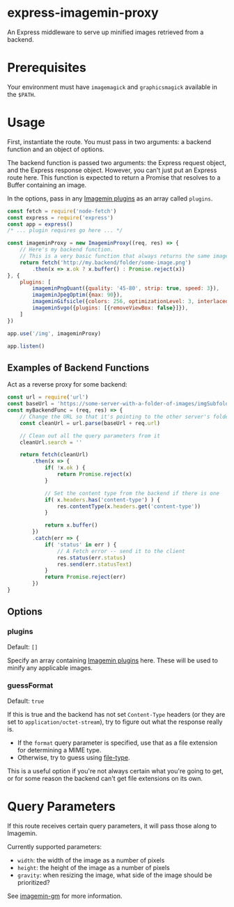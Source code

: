 # express-imagemin-proxy

An Express middleware to serve up minified images retrieved from a backend.



# Prerequisites

Your environment must have `imagemagick` and `graphicsmagick` available in the `$PATH`.

# Usage

First, instantiate the route. You must pass in two arguments: a backend function and an object of options.

The backend function is passed two arguments: the Express request object, and the Express response object. However, you can't just put an Express route here. This function is expected to return a Promise that resolves to a Buffer containing an image.

In the options, pass in any [Imagemin plugins](https://www.npmjs.com/search?q=keywords:imageminplugin) as an array called `plugins`.

```js
const fetch = require('node-fetch')
const express = require('express')
const app = express()
/* ... plugin requires go here ... */

const imageminProxy = new ImageminProxy((req, res) => {
	// Here's my backend function.
	// This is a very basic function that always returns the same image.
	return fetch('http://my.backend/folder/some-image.png')
		.then(x => x.ok ? x.buffer() : Promise.reject(x))
}, {
	plugins: [
		imageminPngQuant({quality: '45-80', strip: true, speed: 3}),
		imageminJpegOptim({max: 90}),
		imageminGifsicle({colors: 256, optimizationLevel: 3, interlaced: true}),
		imageminSvgo({plugins: [{removeViewBox: false}]}),
	]
})

app.use('/img', imageminProxy)

app.listen()
```

## Examples of Backend Functions

Act as a reverse proxy for some backend:
```js
const url = require('url')
const baseUrl = 'https://some-server-with-a-folder-of-images/imgSubfolder'
const myBackendFunc = (req, res) => {
	// Change the URL so that it's pointing to the other server's folder
	const cleanUrl = url.parse(baseUrl + req.url)

	// Clean out all the query parameters from it
	cleanUrl.search = ''

	return fetch(cleanUrl)
		.then(x => {
			if( !x.ok ) {
				return Promise.reject(x)
			}

			// Set the content type from the backend if there is one
			if( x.headers.has('content-type') ) {
				res.contentType(x.headers.get('content-type'))
			}

			return x.buffer()
		})
		.catch(err => {
			if( 'status' in err ) {
				// A Fetch error -- send it to the client
				res.status(err.status)
				res.send(err.statusText)
			}
			return Promise.reject(err)
		})
}
```

## Options

### plugins

Default: `[]`

Specify an array containing [Imagemin plugins](https://www.npmjs.com/search?q=keywords:imageminplugin) here. These will be used to minify any applicable images.

### guessFormat

Default: `true`

If this is true and the backend has not set `Content-Type` headers (or they are set to `application/octet-stream`), try to figure out what the response really is.

* If the `format` query parameter is specified, use that as a file extension for determining a MIME type.
* Otherwise, try to guess using [file-type](https://www.npmjs.com/package/file-type).

This is a useful option if you're not always certain what you're going to get, or for some reason the backend can't get file extensions on its own.


# Query Parameters

If this route receives certain query parameters, it will pass those along to Imagemin.

Currently supported parameters:
* `width`: the width of the image as a number of pixels
* `height`: the height of the image as a number of pixels
* `gravity`: when resizing the image, what side of the image should be prioritized?

See [imagemin-gm](https://www.npmjs.com/package/imagemin-gm) for more information.
